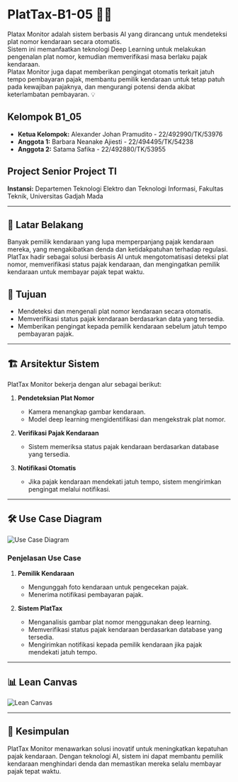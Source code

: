 # PlatTax-B1-05 🚗📸
Platax Monitor adalah sistem berbasis AI yang dirancang untuk mendeteksi plat nomor kendaraan secara otomatis.  
Sistem ini memanfaatkan teknologi Deep Learning untuk melakukan pengenalan plat nomor, kemudian memverifikasi masa berlaku pajak kendaraan.  
Platax Monitor juga dapat memberikan pengingat otomatis terkait jatuh tempo pembayaran pajak, membantu pemilik kendaraan untuk tetap patuh pada kewajiban pajaknya, dan mengurangi potensi denda akibat keterlambatan pembayaran. 💡  

## Kelompok B1_05
- **Ketua Kelompok:** Alexander Johan Pramudito - 22/492990/TK/53976  
- **Anggota 1:** Barbara Neanake Ajiesti - 22/494495/TK/54238  
- **Anggota 2:** Satama Safika - 22/492880/TK/53955  

## Project Senior Project TI
**Instansi:** Departemen Teknologi Elektro dan Teknologi Informasi, Fakultas Teknik, Universitas Gadjah Mada  

---

## 📌 Latar Belakang  
Banyak pemilik kendaraan yang lupa memperpanjang pajak kendaraan mereka, yang mengakibatkan denda dan ketidakpatuhan terhadap regulasi.  
PlatTax hadir sebagai solusi berbasis AI untuk mengotomatisasi deteksi plat nomor, memverifikasi status pajak kendaraan, dan mengingatkan pemilik kendaraan untuk membayar pajak tepat waktu.  

## 🎯 Tujuan  
- Mendeteksi dan mengenali plat nomor kendaraan secara otomatis.  
- Memverifikasi status pajak kendaraan berdasarkan data yang tersedia.  
- Memberikan pengingat kepada pemilik kendaraan sebelum jatuh tempo pembayaran pajak.  

---

## 🏗️ Arsitektur Sistem  
PlatTax Monitor bekerja dengan alur sebagai berikut:  
1. **Pendeteksian Plat Nomor**  
   - Kamera menangkap gambar kendaraan.  
   - Model deep learning mengidentifikasi dan mengekstrak plat nomor.  
   
2. **Verifikasi Pajak Kendaraan**  
   - Sistem memeriksa status pajak kendaraan berdasarkan database yang tersedia.  
   
3. **Notifikasi Otomatis**  
   - Jika pajak kendaraan mendekati jatuh tempo, sistem mengirimkan pengingat melalui notifikasi.  

---

## 🛠️ Use Case Diagram  
![Use Case Diagram](https://github.com/SatamaSafika/ProductName-B1-05/blob/main/assets/Usecase_PlatTax.png)

### Penjelasan Use Case  
1. **Pemilik Kendaraan**  
   - Mengunggah foto kendaraan untuk pengecekan pajak.  
   - Menerima notifikasi pembayaran pajak.  
   
2. **Sistem PlatTax**  
   - Menganalisis gambar plat nomor menggunakan deep learning.  
   - Memverifikasi status pajak kendaraan berdasarkan database yang tersedia.  
   - Mengirimkan notifikasi kepada pemilik kendaraan jika pajak mendekati jatuh tempo.  

---

## 📊 Lean Canvas  
![Lean Canvas](https://github.com/SatamaSafika/ProductName-B1-05/blob/main/assets/LeanCanvas.png)

---

## 🚀 Kesimpulan  
PlatTax Monitor menawarkan solusi inovatif untuk meningkatkan kepatuhan pajak kendaraan. Dengan teknologi AI, sistem ini dapat membantu pemilik kendaraan menghindari denda dan memastikan mereka selalu membayar pajak tepat waktu.
